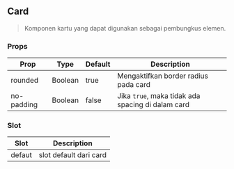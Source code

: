 ## Card
> Komponen kartu yang dapat digunakan sebagai pembungkus elemen.

### Props
| Prop | Type | Default | Description |
| --- | --- | --- | --- |
| rounded | Boolean | true | Mengaktifkan border radius pada card |
| no-padding | Boolean | false | Jika `true`, maka tidak ada spacing di dalam card |

### Slot
| Slot | Description |
| --- | --- |
| defaut | slot default dari card |
